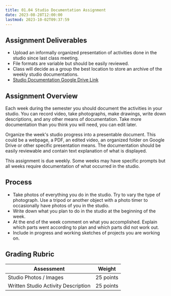 ```yaml
---
title: 01.04 Studio Documentation Assignment
date: 2023-08-28T12:00:00
lastmod: 2023-10-02T09:37:59
---
```


## Assignment Deliverables

- Upload an informally organized presentation of activities done in the studio since last class meeting.
- File formats are variable but should be easily reviewed.
- Class will decide as a group the best location to store an archive of the weekly studio documentations.
- [Studio Documentation Google Drive Link](https://drive.google.com/drive/folders/1hjuECFgM1s41mL3VRXQOHbtWmA-XLc-p)

## Assignment Overview

Each week during the semester you should document the activities in your studio. You can record video, take photographs, make drawings, write down descriptions, and any other means of documentation. Take more documentation than you think you will need, you can edit later.

Organize the week's studio progress into a presentable document. This could be a webpage, a PDF, an edited video, an organized folder on Google Drive or other specific presentation means. The documentation should be easily reviewable and contain text explanation of what is displayed.

This assignment is due weekly. Some weeks may have specific prompts but all weeks require documentation of what occurred in the studio.

## Process

- Take photos of everything you do in the studio. Try to vary the type of photograph. Use a tripod or another object with a photo timer to occasionally have photos of you in the studio.
- Write down what you plan to do in the studio at the beginning of the week.
- At the end of the week comment on what you accomplished. Explain which parts went according to plan and which parts did not work out.
- Include in progress and working sketches of projects you are working on.

## Grading Rubric

<div class="responsive-table-markdown">

| Assessment                          | Weight    |
| ----------------------------------- | --------- |
| Studio Photos / Images              | 25 points |
| Written Studio Activity Description | 25 points |

</div>
